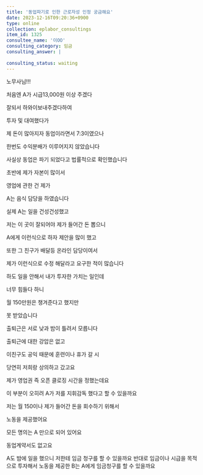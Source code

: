 ```yaml
---
title: '동업파기로 인한 근로자성 인정 궁금해요'
date: 2023-12-16T09:20:36+0900
type: online
collection: eplabor_consultings
item_id: 1325
consultee_name: '이OO'
consulting_category: 임금
consulting_answer: |
    
consulting_status: waiting
---
```


노무사님!!! 


처음엔 A가 시급13,000원 이상 주겠다 

잘되서 하와이보내주겠다하여 

투자 및 대여했다가 

제 돈이 많아지자 동업이라면서 7:3이였으나 

한번도 수익분배가 이루어지지 않았습니다 

사실상 동업은 파기 되었다고 법률적으로 확인했습니다 


초반에 제가 자본이 많이서 

영업에 관한 건 제가 

A는 음식 담당을 하였습니다 


실제 A는 일을 건성건성했고 

저는 이 곳이 잘되어야 제가 들어간 돈 뽑으니 

A에게 이런식으로 하자 제안을 많이 했고 

또한 그 친구가 배달등 온라인 담당이여서 

제가 이런식으로 수정 해달라고 요구한 적이 많습니다 


하도 일을 안해서 내가 투자한 가치는 일인데 

너무 힘들다 하니 

월 150만원은 챙겨준다고 했지만 

못 받았습니다 


출퇴근은 서로 낮과 밤이 틀려서 모릅니다 

출퇴근에 대한 강압은 없고 

이친구도 공익 때문에 훈련이나 휴가 갈 시 

당연히 저희랑 상의하고 갔고요 


제가 영업권 즉 오픈 클로징 시간을 정했는데요 

이 부분이 오히려 A가 저를 지휘감독 했다고 할 수 있을까요


저는 월 150이나 제가 들어간 돈을 회수하기 위해서 

노동을 제공했어요 


모든 명의는 A 만으로 되어 있어요 

동업계약서도 없고요 


A도 밤에 일을 했으니 저한테 임금 청구를 할 수 있을까요 
반대로 임금이나 시급을 목적으로 투자해서 노동을 제공한 B는 A에게 임금청구를 할 수 있을까요
